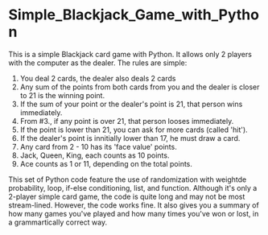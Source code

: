 # Simple_Blackjack_Game_with_Python
This is a simple Blackjack card game with Python. It allows only 2 players with the computer as the dealer. The rules are simple:

1. You deal 2 cards, the dealer also deals 2 cards
2. Any sum of the points from both cards from you and the dealer is closer to 21 is the winning point.
3. If the sum of your point or the dealer's point is 21, that person wins immediately.
4. From #3., if any point is over 21, that person looses immediately.
5. If the point is lower than 21, you can ask for more cards (called 'hit').
6. If the dealer's point is innitially lower than 17, he must draw a card.
7. Any card from 2 - 10 has its 'face value' points.
8. Jack, Queen, King, each counts as 10 points.
9. Ace counts as 1 or 11, depending on the total points.

This set of Python code feature the use of randomization with weightde probability, loop, if-else conditioning, list, and function. Although it's only a 2-player simple card game, the code is quite long and may not be most stream-lined. However, the code works fine. It also gives you a summary of how many games you've played and how many times you've won or lost, in a grammartically correct way.
